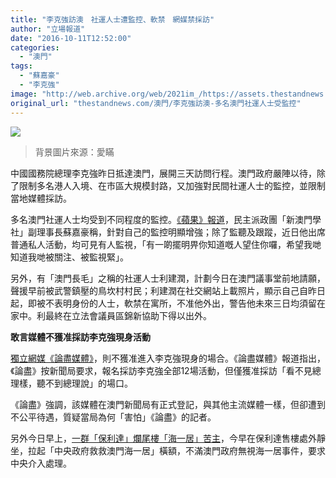 ```yaml
---
title: "李克強訪澳　社運人士遭監控、軟禁　網媒禁採訪"
author: "立場報道"
date: "2016-10-11T12:52:00"
categories:
  - "澳門"
tags:
  - "蘇嘉豪"
  - "李克強"
image: "http://web.archive.org/web/2021im_/https://assets.thestandnews.com/media/photos/lee2-01_lpHQ0.png"
original_url: "thestandnews.com/澳門/李克強訪澳-多名澳門社運人士受監控"
---
```

![](http://web.archive.org/web/2021im_/https://assets.thestandnews.com/media/photos/lee2-01_lpHQ0.png)
> 背景圖片來源：愛瞞

中國國務院總理李克強昨日抵達澳門，展開三天訪問行程。澳門政府嚴陣以待，除了限制多名港人入境、在市區大規模封路，又加強對民間社運人士的監控，並限制當地媒體採訪。

多名澳門社運人士均受到不同程度的監控。[《蘋果》報道](http://web.archive.org/web/20211229103040/http://hk.apple.nextmedia.com/realtime/news/20161010/55756683)，民主派政團「新澳門學社」副理事長蘇嘉豪稱，針對自己的監控明顯增強；除了監聽及跟蹤，近日他出席普通私人活動，均可見有人監視，「有一啲擺明畀你知道嘅人望住你囉，希望我哋知道我哋被關注、被監視緊」。

另外，有「澳門長毛」之稱的社運人士利建潤，計劃今日在澳門議事堂前地請願，聲援早前被武警鎮壓的鳥坎村村民；利建潤在社交網站上載照片，顯示自己自昨日起，即被不表明身份的人士，軟禁在寓所，不准他外出，警告他未來三日均須留在家中。利最終在立法會議員區錦新協助下得以出外。

**敢言媒體不獲准採訪李克強現身活動**

[獨立網媒《論盡媒體》](http://web.archive.org/web/20211229103040/http://aamacau.com/2016/10/10/%E7%82%BA%E4%BD%95%E6%88%91%E5%80%91%E7%9C%8B%E4%B8%8D%E5%BE%97%EF%BC%8C%E8%81%BD%E4%B8%8D%E5%BE%97%EF%BC%9F/)，則不獲准進入李克強現身的場合。《論盡媒體》報道指出，《論盡》按新聞局要求，報名採訪李克強全部12場活動，但僅獲准採訪「看不見總理樣，聽不到總理說」的場口。

《論盡》強調，該媒體在澳門新聞局有正式登記，與其他主流媒體一樣，但卻遭到不公平待遇，質疑當局為何「害怕」《論盡》的記者。

另外今日早上，[一群「保利達」爛尾樓「海一居」苦主](http://web.archive.org/web/20211229103040/http://aamacau.com/2016/10/11/%E6%B5%B7%E4%B8%80%E5%B1%85%E8%8B%A6%E4%B8%BB%E9%9D%9C%E5%9D%90%E8%A6%81%E6%B1%82%E4%B8%AD%E5%A4%AE%E9%97%9C%E6%B3%A8/)，今早在保利達售樓處外靜坐，拉起「中央政府救救澳門海一居」橫額，不滿澳門政府無視海一居事件，要求中央介入處理。